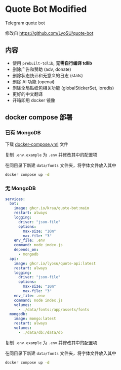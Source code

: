 # Quote Bot Modified

Telegram quote bot

修改自 https://github.com/LyoSU/quote-bot

## 内容

- 使用 `prebuilt-tdlib`, **无需自行编译 tdlib**
- 删除广告和赞助 (adv, donate)
- 删除状态统计和无意义的日志 (stats)
- 删除 AI 功能 (openai)
- 删除全局贴纸包相关功能 (globalStickerSet, ioredis)
- 更好的中文翻译
- 开箱即用 docker 镜像

## docker compose 部署

### 已有 MongoDB

下载 [docker-compose.yml](https://raw.githubusercontent.com/krau/quote-bot/main/docker-compose.yml) 文件

复制 `.env.example` 为 `.env` 并修改其中的配置项

在同目录下新建 `data/fonts` 文件夹，将字体文件放入其中

```bash
docker compose up -d
```

### 无 MongoDB

```yaml
services:
  bot:
    image: ghcr.io/krau/quote-bot:main
    restart: always
    logging:
      driver: "json-file"
      options:
        max-size: "10m"
        max-file: "3"
    env_file: .env
    command: node index.js
    depends_on:
      - mongodb
  api:
    image: ghcr.io/lyosu/quote-api:latest
    restart: always
    logging:
      driver: "json-file"
      options:
        max-size: "10m"
        max-file: "3"
    env_file: .env
    command: node index.js
    volumes:
      - ./data/fonts:/app/assets/fonts
  mongodb:
    image: mongo:latest
    restart: always
    volumes:
      - ./data/db:/data/db
```

复制 `.env.example` 为 `.env` 并修改其中的配置项

在同目录下新建 `data/fonts` 文件夹，将字体文件放入其中

```bash
docker compose up -d
```
